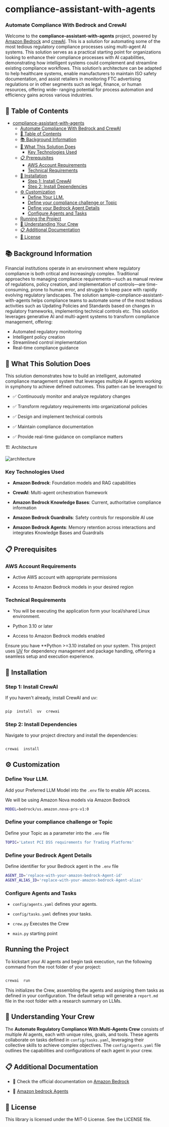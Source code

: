 # compliance-assistant-with-agents

### Automate Compliance With Bedrock and CrewAI

Welcome to the **compliance-assistant-with-agents** project, powered by [Amazon Bedrock](https://aws.amazon.com/bedrock/) and [crewAI](https://crewai.com). This is a solution for automating some of the most tedious regulatory compliance processes using multi-agent AI systems. This solution serves as a practical starting point for organizations looking to enhance their compliance processes with AI capabilities, demonstrating how intelligent systems could complement and streamline existing compliance workflows. This solution’s architecture can be adapted to help healthcare systems, enable manufacturers to maintain ISO safety documentation, and assist retailers in monitoring FTC advertising regulations or in other segments such as legal, finance, or human resources, offering wide- ranging potential for process automation and efficiency gains across various industries.


## 📌 Table of Contents

- [compliance-assistant-with-agents](#sample-compliance-assistant-with-agents)
    - [Automate Compliance With Bedrock and CrewAI](#automate-compliance-with-bedrock-and-crewai)
  - [📌 Table of Contents](#-table-of-contents)
  - [📚 Background Information](#-background-information)
  - [🎯 What This Solution Does](#-what-this-solution-does)
    - [Key Technologies Used](#key-technologies-used)
  - [📋 Prerequisites](#-prerequisites)
    - [AWS Account Requirements](#aws-account-requirements)
    - [Technical Requirements](#technical-requirements)
  - [🚀 Installation](#-installation)
    - [Step 1: Install CrewAI](#step-1-install-crewai)
    - [Step 2: Install Dependencies](#step-2-install-dependencies)
  - [⚙️ Customization](#️-customization)
    - [Define Your LLM.](#define-your-llm)
    - [Define your compliance challenge or Topic](#define-your-compliance-challenge-or-topic)
    - [Define your Bedrock Agent Details](#define-your-bedrock-agent-details)
    - [Configure Agents and Tasks](#configure-agents-and-tasks)
  - [ Running the Project](#-running-the-project)
  - [🤖 Understanding Your Crew](#-understanding-your-crew)
  - [📋 Additional Documentation](#-additional-documentation)
  - [📄 License](#-license)


## 📚 Background Information

Financial institutions operate in an environment where regulatory compliance is both critical and increasingly complex. Traditional approaches to managing compliance requirements—such as manual review of regulations, policy creation, and implementation of controls—are time-consuming, prone to human error, and struggle to keep pace with rapidly evolving regulatory landscapes. The solution sample-compliance-assistant-with-agents helps compliance teams to automate some of the most tedious activities such as Updating Policies and Standards based on changes in regulatory frameworks, implementing technical controls etc. This solution leverages generative AI and multi-agent systems to transform compliance management, offering:
- Automated regulatory monitoring
- Intelligent policy creation
- Streamlined control implementation
- Real-time compliance guidance



## 🎯 What This Solution Does

This solution demonstrates how to build an intelligent, automated compliance management system that leverages multiple AI agents working in symphony to achieve defined outcomes. This patten can be leveraged to:

- ✅ Continuously monitor and analyze regulatory changes

- ✅ Transform regulatory requirements into organizational policies

- ✅ Design and implement technical controls

- ✅ Maintain compliance documentation

- ✅ Provide real-time guidance on compliance matters

🏗️ Architecture

![architecture](images/Blog-CrewAI.png)

### Key Technologies Used


-  **Amazon Bedrock**: Foundation models and RAG capabilities

-  **CrewAI**: Multi-agent orchestration framework

-  **Amazon Bedrock Knowledge Bases**: Current, authoritative compliance information

-  **Amazon Bedrock Guardrails**: Safety controls for responsible AI use

-  **Amazon Bedrock Agents**: Memory retention across interactions and integrates Knowledge Bases and Guardrails

## 📋 Prerequisites


### AWS Account Requirements

- Active AWS account with appropriate permissions

- Access to Amazon Bedrock models in your desired region


### Technical Requirements

- You will be executing the application form your local/shared Linux environment.

- Python 3.10 or later

- Access to Amazon Bedrock models enabled


Ensure you have **Python >=3.10 installed on your system. This project uses [UV](https://docs.astral.sh/uv/) for dependency management and package handling, offering a seamless setup and execution experience.


## 🚀 Installation

### Step 1: Install CrewAI


If you haven't already, install CrewAI and uv:

```bash

pip  install  uv  crewai

```


### Step 2: Install Dependencies

Navigate to your project directory and install the dependencies:


```bash

crewai  install

```


## ⚙️ Customization


### Define Your LLM. 


Add your Preferred LLM Model into the `.env` file to enable API access.

We will be using Amazon Nova models via Amazon Bedrock

```bash
MODEL=bedrock/us.amazon.nova-pro-v1:0

```

### Define your compliance challenge or Topic 

Define your Topic as a parameter into the `.env` file 

```bash
TOPIC='Latest PCI DSS requirements for Trading Platforms'

```

### Define your Bedrock Agent Details  

Define identifier for your Bedrock agent in the `.env` file 

```bash
AGENT_ID='replace-with-your-amazon-bedrock-Agent-id'
AGENT_ALIAS_ID='replace-with-your-amazon-bedrock-Agent-alias'

```

### Configure Agents and Tasks


-  `config/agents.yaml` defines your agents.

-  `config/tasks.yaml` defines your tasks.

-  `crew.py` Executes the Crew

-  `main.py` starting point
  


##  Running the Project

To kickstart your AI agents and begin task execution, run the following command from the root folder of your project:

```bash

crewai  run

```

This initializes the Crew, assembling the agents and assigning them tasks as defined in your configuration. The default setup will generate a `report.md` file in the root folder with a research summary on LLMs.

  

## 🤖 Understanding Your Crew


The **Automate Regulatory Compliance With Multi-Agents Crew** consists of multiple AI agents, each with unique roles, goals, and tools. These agents collaborate on tasks defined in `config/tasks.yaml`, leveraging their collective skills to achieve complex objectives. The `config/agents.yaml` file outlines the capabilities and configurations of each agent in your crew.


## 📋 Additional Documentation


- 📖 Check the official documentation on [Amazon Bedrock](https://aws.amazon.com/bedrock/)

- 🤖 [Amazon bedrock Agents](https://aws.amazon.com/bedrock/agents/)


## 📄 License

This library is licensed under the MIT-0 License. See the LICENSE file.